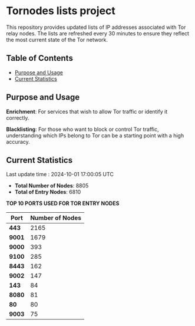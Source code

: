 # Tornodes lists project

This repository provides updated lists of IP addresses associated with Tor relay nodes. The lists are refreshed every 30 minutes to ensure they reflect the most current state of the Tor network.

## Table of Contents

- [Purpose and Usage](#purpose-and-usage)
- [Current Statistics](#current-statistics)


## Purpose and Usage

**Enrichment**: For services that wish to allow Tor traffic or identify it correctly.

**Blacklisting**: For those who want to block or control Tor traffic, understanding which IPs belong to Tor can be a starting point with a high accuracy.

## Current Statistics

Last update time : 2024-10-01 17:00:05 UTC

- **Total Number of Nodes**: 8805
- **Total of Entry Nodes**: 6810

**TOP 10 PORTS USED FOR TOR ENTRY NODES**

| **Port** | **Number of Nodes** |
|------|-----------------|
| **443**   | 2165  |
| **9001**   | 1679  |
| **9000**   | 393  |
| **9100**   | 285  |
| **8443**   | 162  |
| **9002**   | 147  |
| **143**   | 84  |
| **8080**   | 81  |
| **80**   | 80  |
| **9003**   | 75  |

